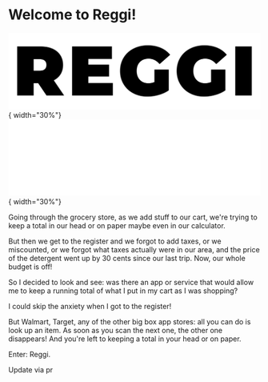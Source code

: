 # Welcome to Reggi!

![reggi_black_logo.png](assets/images/reggi_black_logo.png#only-light){ width="30%"}
![reggi_white_logo.png](assets/images/reggi_white_logo.png#only-darkt){ width="30%"}


Going through the grocery store, as we add stuff to our cart, we're trying to keep a total in our head or on paper maybe even in our calculator.

But then we get to the register and we forgot to add taxes, or we miscounted, or we forgot what taxes actually were in our area, and the price of the detergent went up by 30 cents since our last trip. Now, our whole budget is off!

So I decided to look and see: was there an app or service that would allow me to keep a running total of what I put in my cart as I was shopping?

I could skip the anxiety when I got to the register!


But Walmart, Target, any of the other big box app stores: all you can do is look up an item. As soon as you scan the next one, the other one disappears! And you're left to keeping a total in your head or on paper.



Enter: Reggi.

Update via pr